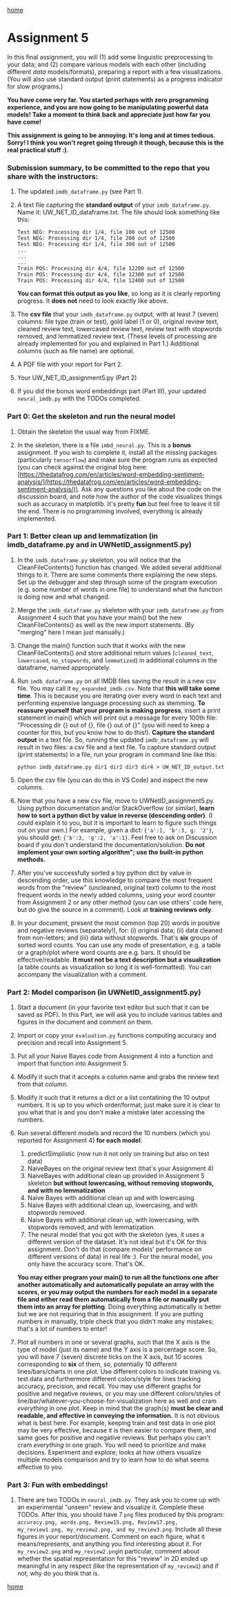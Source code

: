 [home](../index.md)

# Assignment 5

In this final assignment, you will (1) add some linguistic preprocessing to your data; and (2) compare various models with each other (including different *data* models/formats), preparing a report with a few visualizations. (You will also use standard output (print statements) as a progress indicator for slow programs.)

**You have come very far. You started perhaps with zero programming experience, and you are now going to be manipulating powerful data models! Take a moment to think back and appreciate just how far you have come!**

**This assignment is going to be annoying. It's long and at times tedious. Sorry! I think you won't regret going through it though, because this is the real practical stuff :)**.

### Submission summary, to be committed to the repo that you share with the instructors:
1. The updated `imdb_dataframe.py` (see Part 1).

2. A text file capturing the **standard output** of your `imdb_dataframe.py`. Name it: UW_NET_ID_dataframe.txt. The file should look something like this:
    ```
    Test NEG: Processing dir 1/4, file 100 out of 12500
    Test NEG: Processing dir 1/4, file 200 out of 12500
    Test NEG: Processing dir 1/4, file 300 out of 12500
    ...
    ...
    ...
    Train POS: Processing dir 4/4, file 12200 out of 12500
    Train POS: Processing dir 4/4, file 12300 out of 12500
    Train POS: Processing dir 4/4, file 12400 out of 12500
    ```
    **You can format this output as you like**, so long as it is clearly reporting progress. It **does not** need to look exactly like above.

3. The **csv file** that your `imdb_dataframe.py` output, with at least 7 (seven) columns: file type (train or test), gold label (1 or 0), original review text, cleaned review text, lowercased review text, review text with stopwords removed, and lemmatized review text. (These levels of processing are already implemented for you and explained in Part 1.) Additional columns (such as file name) are optional.

4. A PDF file with your report for Part 2.

5. Your UW_NET_ID_assignment5.py (Part 2)

6. If you did the bonus word embeddings part (Part III), your updated `neural_imdb.py` with the TODOs completed.

### Part 0: Get the skeleton and run the neural model
1. Obtain the skeleton the usual way from FIXME.

2. In the skeleton, there is a file `imbd_neural.py`. This is a **bonus** assignment. If you wish to complete it, install all the missing packages (particularly `tensorflow`) and make sure the program runs as expected (you can check against the original blog here:[https://thedatafrog.com/en/articles/word-embedding-sentiment-analysis/](https://thedatafrog.com/en/articles/word-embedding-sentiment-analysis/)). Ask any questions you like about the code on the discussion board, and note how the author of the code visualizes things such as accuracy in matplotlib. It's pretty **fun** but feel free to leave it till the end. There is no programming involved, everything is already implemented.

### Part 1: Better clean up and lemmatization (in imdb_dataframe.py and in UWNetID_assignment5.py)

1. In the `imdb_dataframe.py` skeleton, you will notice that the CleanFileContents() function has changed. We added several additional things to it. There are some comments there explaining the new steps. Set up the debugger and step through some of the program execution (e.g. some number of words in one file) to understand what the function is doing now and what changed.

2. Merge the  `imdb_dataframe.py` skeleton with your `imdb_dataframe.py` from Assignment 4 such that you have your main() but the new CleanFileContents() as well as the new import statements. (By "merging" here I mean just manually.)

3. Change the main() function such that it works with the new CleanFileContents() and store additional return values (`cleaned_text`, `lowercased`, `no_stopwords`, and `lemmatized`) in additional columns in the dataframe, named appropriately.

4. Run `imdb_dataframe.py` on all IMDB files saving the result in a new csv file. You may call it `my_expanded_imdb.csv`. Note that **this will take some time**. This is because you are iterating over every word in each text and performing expensive language processing such as stemming. **To reassure yourself that your program is making progress**, insert a print statement in main() which will print out a message for every 100th file: "Processing dir {} out of {}, file {} out of {}" (you will need to keep a counter for this, but you know how to do this!). **Capture the standard output** in a text file. So, running the updated `imdb_dataframe.py` will result in two files: a csv file and a text file. To capture standard output (print statements) in a file, run your program in command line like this: 

    `python imdb_dataframe.py dir1 dir2 dir3 dir4 > UW_NET_ID_output.txt` 

5. Open the csv file (you can do this in VS Code) and inspect the new columns. 

6. Now that you have a new csv file, move to UWNetID_assignment5.py. Using python documentation and/or StackOverflow (or similar), **learn how to sort a python dict by value in reverse (descending order)**. (I could explain it to you, but it is important to learn to figure such things out on your own.) For example, given a dict: `{'a':1, 'b':3, g: '2'}`, you should get: `{'b':3, 'g':2, 'a':1}`. Feel free to ask on Discussion board if you don't understand the documentation/solution. **Do not implement your own sorting algorithm"; use the built-in python methods.**

7. After you've successfully sorted a toy python dict by value in descending order, use this knowledge to compare the most frequent words from the "review" (uncleaned, original text) column to the most frequent words in the newly added columns, using your word counter from Assignment 2 or any other method (you can use others' code here, but do give the source in a comment). Look at **training reviews only**. 

8. In your document, present the most common (top 20) words in positive and negative reviews (separately!), for: (i) original data; (ii) data cleaned from non-letters; and (iii) data without stopwords. That's **six** groups of sorted word counts. You can use any mode of presentation, e.g. a table or a graph/plot where word counts are e.g. bars. It should be effective/readable. **It must not be a text description but a visualization** (a table counts as visualization so long it is well-formatted). You can accompany the visualization with a comment.


### Part 2: Model comparison (in UWNetID_assignment5.py)
1. Start a document (in your favorite text editor but such that it can be saved as PDF). In this Part, we will ask you to include various tables and figures in the document and comment on them.

2. Import or copy your `evaluation.py` functions computing accuracy and precision and recall into Assignment 5. 

3. Put all your Naive Bayes code from Assignment 4 into a function and import that function into Assignment 5. 

4. Modify it such that it accepts a column name and grabs the review text from that column. 

5. Modify it such that it returns a dict or a list contatining the 10 output numbers. It is up to you which order/format; just make sure it is clear to you what that is and you don't make a mistake later accessing the numbers.
 
5. Run several different models and record the 10 numbers (which you reported for Assignment 4) **for each model**:
    1. predictSimplistic (now run it not only on training but also on test data)
    2. NaiveBayes on the original review text (that's your Assignment 4)
    3. NaiveBayes with additional clean up provided in Assignment 5 skeleton **but without lowercasing, without removing stopwords, and with no lemmatization**
    4. Naive Bayes with additional clean up and with lowercasing.
    5. Naive Bayes with additional clean up, lowercasing, and with stopwords removed.
    6. Naive Bayes with additional clean up, with lowercasing, with stopwords removed, and with lemmatization.
    7. The neural model that you got with the skeleton (yes, it uses a different version of the dataset. It's not ideal but it's OK for this assignment. Don't do that (compare models' performance on different versions of data) in real life :). For the neural model, you only have the accuracy score. That's OK.
    
    **You may either program your main() to run all the functions one after another automatically and automatically populate an array with the scores, or you may output the numbers for each model in a separate file and either read them automatically from a file or manually put them into an array for plotting**. Doing everything automatically is better but we are not requiring that in this assignment. If you are putting numbers in manually, triple check that you didn't make any mistakes; that's a lot of numbers to enter!

6. Plot all numbers in one or several graphs, such that the X axis is the type of model (just its name) and the Y axis is a percentage score. So, you will have 7 (seven) discrete ticks on the X axis, but 10 scores corresponding to **six** of them, so, potentially 10 different lines/bars/charts in one plot. Use different colors to indicate training vs. test data and furthermore different colors/style for lines tracking accuracy, precision, and recall. You may use different graphs for positive and negative reviews, or you may use different colors/styles of line/bar/whatever-you-choose-for-visualization here as well and cram *everything* in one plot. Keep in mind that the graph(s) **must be clear and readable, and effective in conveying the information.** It is not obvious what is best here. For example, keeping train and test data in one plot may be very effective, because it is then easier to compare them, and same goes for positive and negative reviews. But perhaps you can't cram *everything* in one graph. You will need to prioritize and make decisions. Experiment and explore; looks at how others visualize multiple models comparison and try to learn how to do what seems effective to you. 

### Part 3: Fun with embeddings!

1. There are two TODOs in `neural_imdb.py`. They ask you to come up with an experimental "unseen" review and visualize it. Complete these TODOs. After this, you should have 7 `png` files produced by this program: `accuracy.png, words.png, Review15.png, Review17.png, my_review1.png, my_review2.png, and my_review3.png`. Include all these figures in your report/document. Comment on each figure, what it means/represents, and anything you find interesting about it. For `my_review2.png` and `my_review2.png`in particular, comment about whether the spatial representation for this "review" in 2D ended up meaningful in any respect (like the representation of `my_review1`) and if not, why do you think that is.

[home](../index.md)
